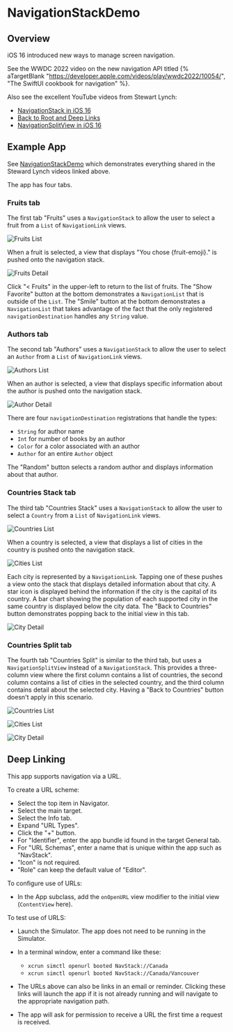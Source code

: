 # NavigationStackDemo

## Overview

iOS 16 introduced new ways to manage screen navigation.

See the WWDC 2022 video on the new navigation API titled
{% aTargetBlank
"https://developer.apple.com/videos/play/wwdc2022/10054/",
"The SwiftUI cookbook for navigation" %}.

Also see the excellent YouTube videos from Stewart Lynch:

- <a href="https://www.youtube.com/watch?v=6-OeaFfDXXw">NavigationStack in iOS 16</a>
- <a href="https://www.youtube.com/watch?v=pwP3_OX2G9A">Back to Root and Deep Links</a>
- <a href="https://www.youtube.com/watch?v=RsmMLLL8FB0">NavigationSplitView in iOS 16</a>

## Example App

See
<a href="https://github.com/mvolkmann/NavigationStackDemo">NavigationStackDemo</a>
which demonstrates everything shared in the Steward Lynch videos linked above.

The app has four tabs.

### Fruits tab

The first tab "Fruits" uses a `NavigationStack` to allow the user
to select a fruit from a `List` of `NavigationLink` views.

![Fruits List](images/swiftui-navigation-01-fruits.png)

When a fruit is selected, a view that displays "You chose {fruit-emoji}."
is pushed onto the navigation stack.

![Fruits Detail](images/swiftui-navigation-02-fruit.png)

Click "< Fruits" in the upper-left to return to the list of fruits.
The "Show Favorite" button at the bottom demonstrates a `NavigationList`
that is outside of the `List`.
The "Smile" button at the bottom demonstrates a `NavigationList`
that takes advantage of the fact that the only registered
`navigationDestination` handles any `String` value.

### Authors tab

The second tab "Authors" uses a `NavigationStack` to allow the user
to select an `Author` from a `List` of `NavigationLink` views.

![Authors List](images/swiftui-navigation-03-authors.png)

When an author is selected, a view that displays specific information
about the author is pushed onto the navigation stack.

![Author Detail](images/swiftui-navigation-04-author.png)

There are four `navigationDestination` registrations that handle the types:

- `String` for author name
- `Int` for number of books by an author
- `Color` for a color associated with an author
- `Author` for an entire `Author` object

The "Random" button selects a random author
and displays information about that author.

### Countries Stack tab

The third tab "Countries Stack" uses a `NavigationStack` to allow the user
to select a `Country` from a `List` of `NavigationLink` views.

![Countries List](images/swiftui-navigation-05-stack.png)

When a country is selected, a view that displays a list of
cities in the country is pushed onto the navigation stack.

![Cities List](images/swiftui-navigation-06-stack.png)

Each city is represented by a `NavigationLink`. Tapping one of these pushes
a view onto the stack that displays detailed information about that city.
A star icon is displayed behind the information
if the city is the capital of its country.
A bar chart showing the population of each supported city in the same country
is displayed below the city data.
The "Back to Countries" button demonstrates popping back to
the initial view in this tab.

![City Detail](images/swiftui-navigation-07-stack.png)

### Countries Split tab

The fourth tab "Countries Split" is similar to the third tab,
but uses a `NavigationSplitView` instead of a `NavigationStack`.
This provides a three-column view where
the first column contains a list of countries,
the second column contains a list of cities in the selected country,
and the third column contains detail about the selected city.
Having a "Back to Countries" button doesn't apply in this scenario.

![Countries List](images/swiftui-navigation-08-split.png)

![Cities List](images/swiftui-navigation-09-split.png)

![City Detail](images/swiftui-navigation-10-split.png)

## Deep Linking

This app supports navigation via a URL.

To create a URL scheme:

- Select the top item in Navigator.
- Select the main target.
- Select the Info tab.
- Expand "URL Types".
- Click the "+" button.
- For "Identifier", enter the app bundle id found in the target General tab.
- For "URL Schemas", enter a name that is unique within the app
  such as "NavStack".
- "Icon" is not required.
- "Role" can keep the default value of "Editor".

To configure use of URLs:

- In the App subclass, add the `onOpenURL` view modifier to the initial view
  (`ContentView` here).

To test use of URLS:

- Launch the Simulator. The app does not need to be running in the Simulator.
- In a terminal window, enter a command like these:

  - `xcrun simctl openurl booted NavStack://Canada`
  - `xcrun simctl openurl booted NavStack://Canada/Vancouver`

- The URLs above can also be links in an email or reminder.
  Clicking these links will launch the app if it is not already running
  and will navigate to the appropriate navigation path.
- The app will ask for permission to receive a URL
  the first time a request is received.
